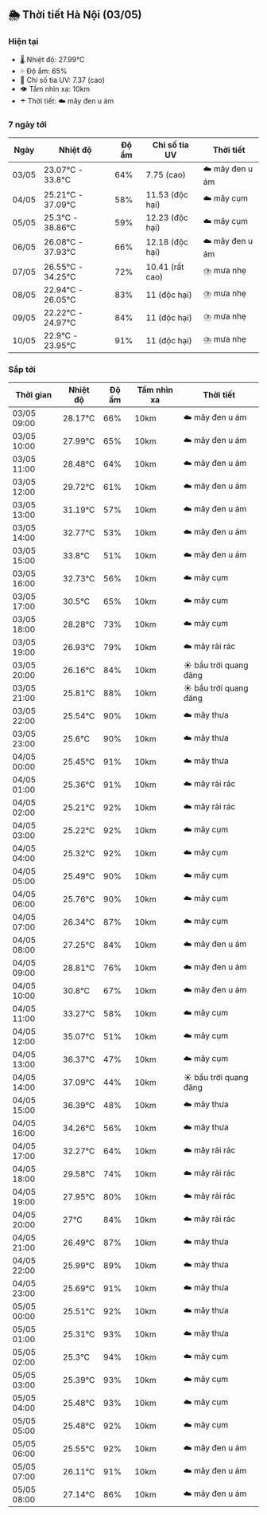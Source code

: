 ## 🌦️ Thời tiết Hà Nội (03/05)

### Hiện tại

- 🌡️ Nhiệt độ: 27.99℃
- 💦 Độ ẩm: 65%
- 🌟 Chỉ số tia UV: 7.37 (cao)
- 👁️ Tầm nhìn xa: 10km
- ☂️ Thời tiết: ☁️ mây đen u ám

### 7 ngày tới

| Ngày | Nhiệt độ | Độ ẩm | Chỉ số tia UV | Thời tiết |
| --- | --- | --- | --- | --- |
| 03/05 | 23.07℃ - 33.8℃ | 64% | 7.75 (cao) | ☁️ mây đen u ám |
| 04/05 | 25.21℃ - 37.09℃ | 58% | 11.53 (độc hại) | ☁️ mây cụm |
| 05/05 | 25.3℃ - 38.86℃ | 59% | 12.23 (độc hại) | ☁️ mây cụm |
| 06/05 | 26.08℃ - 37.93℃ | 66% | 12.18 (độc hại) | ☁️ mây đen u ám |
| 07/05 | 26.55℃ - 34.25℃ | 72% | 10.41 (rất cao) | ⛈️ mưa nhẹ |
| 08/05 | 22.94℃ - 26.05℃ | 83% | 11 (độc hại) | ⛈️ mưa nhẹ |
| 09/05 | 22.22℃ - 24.97℃ | 84% | 11 (độc hại) | ⛈️ mưa nhẹ |
| 10/05 | 22.9℃ - 23.95℃ | 91% | 11 (độc hại) | ⛈️ mưa nhẹ |

### Sắp tới

| Thời gian | Nhiệt độ | Độ ẩm | Tầm nhìn xa | Thời tiết |
| --- | --- | --- | --- | --- |
| 03/05 09:00 | 28.17℃ | 66% | 10km | ☁️ mây đen u ám |
| 03/05 10:00 | 27.99℃ | 65% | 10km | ☁️ mây đen u ám |
| 03/05 11:00 | 28.48℃ | 64% | 10km | ☁️ mây đen u ám |
| 03/05 12:00 | 29.72℃ | 61% | 10km | ☁️ mây đen u ám |
| 03/05 13:00 | 31.19℃ | 57% | 10km | ☁️ mây đen u ám |
| 03/05 14:00 | 32.77℃ | 53% | 10km | ☁️ mây đen u ám |
| 03/05 15:00 | 33.8℃ | 51% | 10km | ☁️ mây đen u ám |
| 03/05 16:00 | 32.73℃ | 56% | 10km | ☁️ mây cụm |
| 03/05 17:00 | 30.5℃ | 65% | 10km | ☁️ mây cụm |
| 03/05 18:00 | 28.28℃ | 73% | 10km | ☁️ mây cụm |
| 03/05 19:00 | 26.93℃ | 79% | 10km | ☁️ mây rải rác |
| 03/05 20:00 | 26.16℃ | 84% | 10km | ☀️ bầu trời quang đãng |
| 03/05 21:00 | 25.81℃ | 88% | 10km | ☀️ bầu trời quang đãng |
| 03/05 22:00 | 25.54℃ | 90% | 10km | ☁️ mây thưa |
| 03/05 23:00 | 25.6℃ | 90% | 10km | ☁️ mây thưa |
| 04/05 00:00 | 25.45℃ | 91% | 10km | ☁️ mây thưa |
| 04/05 01:00 | 25.36℃ | 91% | 10km | ☁️ mây rải rác |
| 04/05 02:00 | 25.21℃ | 92% | 10km | ☁️ mây rải rác |
| 04/05 03:00 | 25.22℃ | 92% | 10km | ☁️ mây cụm |
| 04/05 04:00 | 25.32℃ | 92% | 10km | ☁️ mây cụm |
| 04/05 05:00 | 25.49℃ | 90% | 10km | ☁️ mây cụm |
| 04/05 06:00 | 25.76℃ | 90% | 10km | ☁️ mây cụm |
| 04/05 07:00 | 26.34℃ | 87% | 10km | ☁️ mây cụm |
| 04/05 08:00 | 27.25℃ | 84% | 10km | ☁️ mây đen u ám |
| 04/05 09:00 | 28.81℃ | 76% | 10km | ☁️ mây đen u ám |
| 04/05 10:00 | 30.8℃ | 67% | 10km | ☁️ mây đen u ám |
| 04/05 11:00 | 33.27℃ | 58% | 10km | ☁️ mây cụm |
| 04/05 12:00 | 35.07℃ | 51% | 10km | ☁️ mây cụm |
| 04/05 13:00 | 36.37℃ | 47% | 10km | ☁️ mây cụm |
| 04/05 14:00 | 37.09℃ | 44% | 10km | ☀️ bầu trời quang đãng |
| 04/05 15:00 | 36.39℃ | 48% | 10km | ☁️ mây thưa |
| 04/05 16:00 | 34.26℃ | 56% | 10km | ☁️ mây thưa |
| 04/05 17:00 | 32.27℃ | 64% | 10km | ☁️ mây rải rác |
| 04/05 18:00 | 29.58℃ | 74% | 10km | ☁️ mây rải rác |
| 04/05 19:00 | 27.95℃ | 80% | 10km | ☁️ mây rải rác |
| 04/05 20:00 | 27℃ | 84% | 10km | ☁️ mây rải rác |
| 04/05 21:00 | 26.49℃ | 87% | 10km | ☁️ mây thưa |
| 04/05 22:00 | 25.99℃ | 89% | 10km | ☁️ mây thưa |
| 04/05 23:00 | 25.69℃ | 91% | 10km | ☁️ mây thưa |
| 05/05 00:00 | 25.51℃ | 92% | 10km | ☁️ mây thưa |
| 05/05 01:00 | 25.31℃ | 93% | 10km | ☁️ mây thưa |
| 05/05 02:00 | 25.3℃ | 94% | 10km | ☁️ mây cụm |
| 05/05 03:00 | 25.39℃ | 93% | 10km | ☁️ mây cụm |
| 05/05 04:00 | 25.48℃ | 93% | 10km | ☁️ mây cụm |
| 05/05 05:00 | 25.48℃ | 92% | 10km | ☁️ mây cụm |
| 05/05 06:00 | 25.55℃ | 92% | 10km | ☁️ mây đen u ám |
| 05/05 07:00 | 26.11℃ | 91% | 10km | ☁️ mây đen u ám |
| 05/05 08:00 | 27.14℃ | 86% | 10km | ☁️ mây đen u ám |
